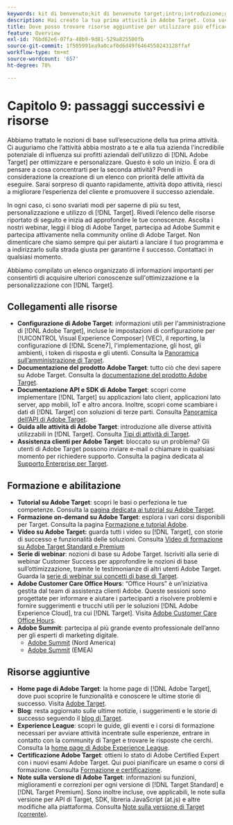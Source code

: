 ```yaml
---
keywords: kit di benvenuto;kit di benvenuto target;intro;introduzione;guida introduttiva
description: Hai creato la tua prima attività in Adobe Target. Cosa succede ora? Utilizza questo articolo per trovare collegamenti a risorse aggiuntive, tutorial e video dimostrativi.
title: Dove posso trovare risorse aggiuntive per utilizzare più efficacemente Target?
feature: Overview
exl-id: 76bd62e6-07fa-40b9-9d81-529a825500fb
source-git-commit: 1f505991ea9a0caf0d6d49f6464550243128ffaf
workflow-type: tm+mt
source-wordcount: '657'
ht-degree: 78%

---
```


# Capitolo 9: passaggi successivi e risorse

Abbiamo trattato le nozioni di base sull’esecuzione della tua prima attività. Ci auguriamo che l’attività abbia mostrato a te e alla tua azienda l’incredibile potenziale di influenza sui profitti aziendali dell’utilizzo di [!DNL Adobe Target] per ottimizzare e personalizzare. Questo è solo un inizio. È ora di pensare a cosa concentrarti per la seconda attività? Prendi in considerazione la creazione di un elenco con priorità delle attività da eseguire. Sarai sorpreso di quanto rapidamente, attività dopo attività, riesci a migliorare l’esperienza del cliente e promuovere il successo aziendale.

In ogni caso, ci sono svariati modi per saperne di più su test, personalizzazione e utilizzo di [!DNL Target]. Rivedi l’elenco delle risorse riportato di seguito e inizia ad approfondire le tue conoscenze. Ascolta i nostri webinar, leggi il blog di Adobe Target, partecipa ad Adobe Summit e partecipa attivamente nella community online di Adobe Target. Non dimenticare che siamo sempre qui per aiutarti a lanciare il tuo programma e a indirizzarlo sulla strada giusta per garantirne il successo. Contattaci in qualsiasi momento.

Abbiamo compilato un elenco organizzato di informazioni importanti per consentirti di acquisire ulteriori conoscenze sull&#39;ottimizzazione e la personalizzazione con [!DNL Target].

## Collegamenti alle risorse

* **Configurazione di Adobe Target**: informazioni utili per l&#39;amministrazione di [!DNL Adobe Target], incluse le impostazioni di configurazione per [!UICONTROL Visual Experience Composer] (VEC), il reporting, la configurazione di [!DNL Scene7], l&#39;implementazione, gli host, gli ambienti, i token di risposta e gli utenti. Consulta la [Panoramica sull’amministrazione di Target](/help/main/administrating-target/administrating-target.md).
* **Documentazione del prodotto Adobe Target**: tutto ciò che devi sapere su Adobe Target. Consulta la [documentazione del prodotto Adobe Target](https://experienceleague.adobe.com/docs/target/using/target-home.html?lang=it).
* **Documentazione API e SDK di Adobe Target**: scopri come implementare [!DNL Target] su applicazioni lato client, applicazioni lato server, app mobili, IoT e altro ancora. Inoltre, scopri come scambiare i dati di [!DNL Target] con soluzioni di terze parti. Consulta [Panoramica dell’API di Adobe Target](/help/main/api/api-overview.md).
* **Guida alle attività di Adobe Target**: introduzione alle diverse attività utilizzabili in [!DNL Target]. Consulta [Tipi di attività di Target](/help/main/c-activities/target-activities-guide.md).
* **Assistenza clienti per Adobe Target**: bloccato su un problema? Gli utenti di Adobe Target possono inviare e-mail o chiamare in qualsiasi momento per richiedere supporto. Consulta la pagina dedicata al [Supporto Enterprise per Target](https://helpx.adobe.com/it/contact/enterprise-support.ec.html#target).

## Formazione e abilitazione

* **Tutorial su Adobe Target**: scopri le basi o perfeziona le tue competenze. Consulta la [pagina dedicata ai tutorial su Adobe Target](https://experienceleague.adobe.com/docs/target-learn/tutorials/overview.html?lang=it).
* **Formazione on-demand su Adobe Target**: esplora i vari corsi disponibili per Target. Consulta la pagina [Formazione e tutorial Adobe](https://helpx.adobe.com/it/learning.html?promoid=KAUDK).
* **Video su Adobe Target:** guarda tutti i video su [!DNL Target], con storie di successo e funzionalità delle soluzioni. Consulta [Video di formazione su Adobe Target Standard e Premium](/help/main/c-intro/target-standard-premium-training-videos.md)
* **Serie di webinar**: nozioni di base su Adobe Target. Iscriviti alla serie di webinar Customer Success per approfondire le nozioni di base sull’ottimizzazione, tramite le testimonianze di altri utenti Adobe Target. Guarda la [serie di webinar sui concetti di base di Target](/help/main/cmp-resources-and-contact-information.md#concept_11902FAC95C64479AABE020557A7EEE4).
* **Adobe Customer Care Office Hours**: “Office Hours” è un’iniziativa gestita dal team di assistenza clienti Adobe. Queste sessioni sono progettate per informare e aiutare i partecipanti a risolvere problemi e fornire suggerimenti e trucchi utili per le soluzioni [!DNL Adobe Experience Cloud], tra cui [!DNL Target]. Visita [Adobe Customer Care Office Hours](/help/main/cmp-resources-and-contact-information.md#concept_58EA30379D3B48C4848BA2A8C464A5B7).
* **Adobe Summit**: partecipa al più grande evento professionale dell’anno per gli esperti di marketing digitale.
   * [Adobe Summit](https://summit.adobe.com/na/) (Nord America)
   * [Adobe Summit](https://summit-emea.adobe.com/emea/) (EMEA)

## Risorse aggiuntive

* **Home page di Adobe Target**: la home page di [!DNL Adobe Target], dove puoi scoprire le funzionalità e conoscere le ultime storie di successo. Visita [Adobe Target](https://www.adobe.com/it/marketing/target.html).
* **Blog**: resta aggiornato sulle ultime notizie, i suggerimenti e le storie di successo seguendo il [blog di Target](https://blog.adobe.com/en/topics/target).
* **Experience League**: scopri le guide, gli eventi e i corsi di formazione necessari per avviare attività incentrate sulle esperienze, entrare in contatto con la community di Target e trovare le risposte che cerchi. Consulta la [home page di Adobe Experience League](https://experienceleague.adobe.com/it?lang=it#home).
* **Certificazione Adobe Target**: ottieni lo stato di Adobe Certified Expert con i nuovi esami Adobe Target. Qui puoi pianificare un esame o corsi di formazione. Consulta [Formazione e certificazione](/help/main/c-intro/training-and-certification.md).
* **Note sulla versione di Adobe Target**: informazioni su funzioni, miglioramenti e correzioni per ogni versione di [!DNL Target Standard] e [!DNL Target Premium]. Sono inoltre incluse, ove applicabili, le note sulla versione per API di Target, SDK, libreria JavaScript (at.js) e altre modifiche alla piattaforma. Consulta [Note sulla versione di Target (corrente)](/help/main/r-release-notes/release-notes.md).
